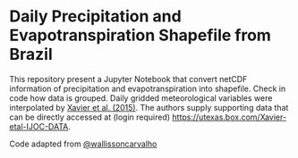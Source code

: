 # Daily Precipitation and Evapotranspiration Shapefile from Brazil
This repository present a Jupyter Notebook that convert netCDF information of precipitation and evapotranspiration into shapefile. Check in code how data is grouped.
Daily gridded meteorological variables were interpolated by [Xavier et al. (2015)](https://rmets.onlinelibrary.wiley.com/doi/abs/10.1002/joc.4518).
The authors supply supporting data that can be directly accessed at (login required) https://utexas.box.com/Xavier-etal-IJOC-DATA.

Code adapted from [@wallissoncarvalho](https://github.com/wallissoncarvalho)
